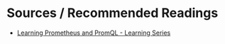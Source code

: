 # Sources / Recommended Readings

* [Learning Prometheus and PromQL - Learning Series](https://iximiuz.com/en/series/learning-prometheus-and-promql/)
